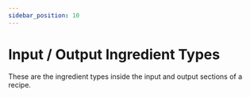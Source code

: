```yaml
---
sidebar_position: 10
---
```


# Input / Output Ingredient Types

These are the ingredient types inside the input and output sections of a recipe.